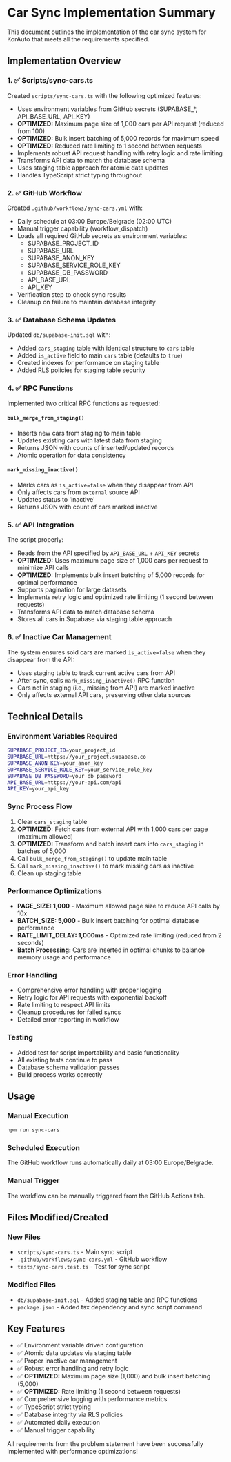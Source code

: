 # Car Sync Implementation Summary

This document outlines the implementation of the car sync system for KorAuto that meets all the requirements specified.

## Implementation Overview

### 1. ✅ Scripts/sync-cars.ts
Created `scripts/sync-cars.ts` with the following optimized features:
- Uses environment variables from GitHub secrets (SUPABASE_*, API_BASE_URL, API_KEY)
- **OPTIMIZED:** Maximum page size of 1,000 cars per API request (reduced from 100)
- **OPTIMIZED:** Bulk insert batching of 5,000 records for maximum speed
- **OPTIMIZED:** Reduced rate limiting to 1 second between requests
- Implements robust API request handling with retry logic and rate limiting
- Transforms API data to match the database schema
- Uses staging table approach for atomic data updates
- Handles TypeScript strict typing throughout

### 2. ✅ GitHub Workflow
Created `.github/workflows/sync-cars.yml` with:
- Daily schedule at 03:00 Europe/Belgrade (02:00 UTC)
- Manual trigger capability (workflow_dispatch)
- Loads all required GitHub secrets as environment variables:
  - SUPABASE_PROJECT_ID
  - SUPABASE_URL
  - SUPABASE_ANON_KEY
  - SUPABASE_SERVICE_ROLE_KEY
  - SUPABASE_DB_PASSWORD
  - API_BASE_URL
  - API_KEY
- Verification step to check sync results
- Cleanup on failure to maintain database integrity

### 3. ✅ Database Schema Updates
Updated `db/supabase-init.sql` with:
- Added `cars_staging` table with identical structure to `cars` table
- Added `is_active` field to main `cars` table (defaults to `true`)
- Created indexes for performance on staging table
- Added RLS policies for staging table security

### 4. ✅ RPC Functions
Implemented two critical RPC functions as requested:

#### `bulk_merge_from_staging()`
- Inserts new cars from staging to main table
- Updates existing cars with latest data from staging
- Returns JSON with counts of inserted/updated records
- Atomic operation for data consistency

#### `mark_missing_inactive()`
- Marks cars as `is_active=false` when they disappear from API
- Only affects cars from `external` source API
- Updates status to 'inactive'
- Returns JSON with count of cars marked inactive

### 5. ✅ API Integration
The script properly:
- Reads from the API specified by `API_BASE_URL` + `API_KEY` secrets
- **OPTIMIZED:** Uses maximum page size of 1,000 cars per request to minimize API calls
- **OPTIMIZED:** Implements bulk insert batching of 5,000 records for optimal performance
- Supports pagination for large datasets
- Implements retry logic and optimized rate limiting (1 second between requests)
- Transforms API data to match database schema
- Stores all cars in Supabase via staging table approach

### 6. ✅ Inactive Car Management
The system ensures sold cars are marked `is_active=false` when they disappear from the API:
- Uses staging table to track current active cars from API
- After sync, calls `mark_missing_inactive()` RPC function
- Cars not in staging (i.e., missing from API) are marked inactive
- Only affects external API cars, preserving other data sources

## Technical Details

### Environment Variables Required
```bash
SUPABASE_PROJECT_ID=your_project_id
SUPABASE_URL=https://your_project.supabase.co
SUPABASE_ANON_KEY=your_anon_key
SUPABASE_SERVICE_ROLE_KEY=your_service_role_key
SUPABASE_DB_PASSWORD=your_db_password
API_BASE_URL=https://your-api.com/api
API_KEY=your_api_key
```

### Sync Process Flow
1. Clear `cars_staging` table
2. **OPTIMIZED:** Fetch cars from external API with 1,000 cars per page (maximum allowed)
3. **OPTIMIZED:** Transform and batch insert cars into `cars_staging` in batches of 5,000
4. Call `bulk_merge_from_staging()` to update main table
5. Call `mark_missing_inactive()` to mark missing cars as inactive
6. Clean up staging table

### Performance Optimizations
- **PAGE_SIZE: 1,000** - Maximum allowed page size to reduce API calls by 10x
- **BATCH_SIZE: 5,000** - Bulk insert batching for optimal database performance
- **RATE_LIMIT_DELAY: 1,000ms** - Optimized rate limiting (reduced from 2 seconds)
- **Batch Processing:** Cars are inserted in optimal chunks to balance memory usage and performance

### Error Handling
- Comprehensive error handling with proper logging
- Retry logic for API requests with exponential backoff
- Rate limiting to respect API limits
- Cleanup procedures for failed syncs
- Detailed error reporting in workflow

### Testing
- Added test for script importability and basic functionality
- All existing tests continue to pass
- Database schema validation passes
- Build process works correctly

## Usage

### Manual Execution
```bash
npm run sync-cars
```

### Scheduled Execution
The GitHub workflow runs automatically daily at 03:00 Europe/Belgrade.

### Manual Trigger
The workflow can be manually triggered from the GitHub Actions tab.

## Files Modified/Created

### New Files
- `scripts/sync-cars.ts` - Main sync script
- `.github/workflows/sync-cars.yml` - GitHub workflow
- `tests/sync-cars.test.ts` - Test for sync script

### Modified Files
- `db/supabase-init.sql` - Added staging table and RPC functions
- `package.json` - Added tsx dependency and sync script command

## Key Features
- ✅ Environment variable driven configuration
- ✅ Atomic data updates via staging table
- ✅ Proper inactive car management
- ✅ Robust error handling and retry logic
- ✅ **OPTIMIZED:** Maximum page size (1,000) and bulk insert batching (5,000)
- ✅ **OPTIMIZED:** Rate limiting (1 second between requests)
- ✅ Comprehensive logging with performance metrics
- ✅ TypeScript strict typing
- ✅ Database integrity via RLS policies
- ✅ Automated daily execution
- ✅ Manual trigger capability

All requirements from the problem statement have been successfully implemented with performance optimizations!